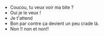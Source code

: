 - Coucou, tu veux voir ma bite ?
- Oui je le veux !
- Je t'attend
- Bon par contre ça devient un peu crade là.
- Non !! non et non!!
